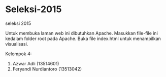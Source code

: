 # Seleksi-2015

seleksi 2015

Untuk membuka laman web ini dibutuhkan Apache.
Masukkan file-file ini kedalam folder root pada Apache.
Buka file index.html untuk menampilkan visualisasi.

Kelompok 4:
1. Azwar Adli (13514601)
2. Feryandi Nurdiantoro (13513042)
